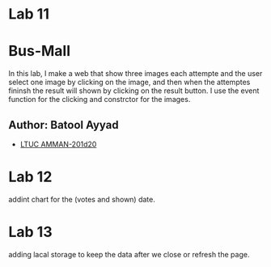 # Lab 11


# Bus-Mall


In this lab, I make a web that show three images each attempte and the user select one image by clicking on the image, and then when the attemptes fininsh the result will shown by clicking on the result button.
I use the event function for the clicking and constrctor for the images.


## Author: Batool Ayyad

* [LTUC AMMAN-201d20](https://github.com/LTUC/amman-201d20)


# Lab 12

addint chart for the (votes and shown) date.

# Lab 13

adding lacal storage to keep the data after we close or refresh the page.